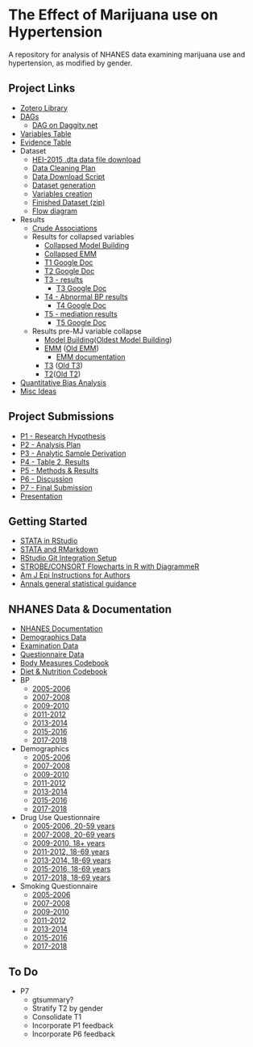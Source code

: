 # The Effect of Marijuana use on Hypertension
A repository for analysis of NHANES data examining marijuana use and hypertension, as modified by gender.

## Project Links

 * [Zotero Library](https://www.zotero.org/groups/4332547/cannabis_use__hypertension_-_epi_536)
 * [DAGs](https://matthew-hoctor.github.io/Marijuana-HTN---EPI536/DAG.html)
   * [DAG on Daggity.net](http://dagitty.net/dags.html?id=DHjoMb#)
 * [Variables Table](https://docs.google.com/spreadsheets/d/1i8GbTjo4PRI1TzPGiHzXwNliISFwh2TPdQciPLfy830/edit#gid=0)
 * [Evidence Table](https://docs.google.com/spreadsheets/d/1MW-EBosx-rXKfnaY8FiA3SFZlnukhjrW8eE3ZThKIq4/edit#gid=0)
 * Dataset
   * [HEI-2015 .dta data file download](https://github.com/matthew-hoctor/Marijuana-HTN---EPI536/blob/main/data/HEI2015R_00518.dta)
   * [Data Cleaning Plan](https://docs.google.com/document/d/13fL2GJl13hHvVIi2gTaqwxHL0G8jI0FdORji8mqZoAQ/edit)
   * [Data Download Script](https://matthew-hoctor.github.io/Marijuana-HTN---EPI536/Data_Download.html)
   * [Dataset generation](https://matthew-hoctor.github.io/Marijuana-HTN---EPI536/Dataset.html)
   * [Variables creation](https://matthew-hoctor.github.io/Marijuana-HTN---EPI536/Variables.html)
   * [Finished Dataset (zip)](https://github.com/matthew-hoctor/Marijuana-HTN---EPI536/blob/main/data/NHANES0518_new.zip)
   * [Flow diagram](https://matthew-hoctor.github.io/Marijuana-HTN---EPI536/Flow_Diagram.html)
 * Results
   * [Crude Associations](https://matthew-hoctor.github.io/Marijuana-HTN---EPI536/Crude_Associations.html)
   * Results for collapsed variables
     * [Collapsed Model Building](https://matthew-hoctor.github.io/Marijuana-HTN---EPI536/Model_Building3.html)
     * [Collapsed EMM](https://matthew-hoctor.github.io/Marijuana-HTN---EPI536/EMM3.html)
     * [T1 Google Doc](https://docs.google.com/spreadsheets/d/1qachHLkkIOsZv92kehfHVyvta0Tg15ls6GUvtMd__Iw/edit#gid=0)
     * [T2 Google Doc](https://docs.google.com/spreadsheets/d/1O_9TsVBso_mAB3THgbZRraextHt1HBt7pbSHuUPSgiE/edit#gid=0)
     * [T3 - results](https://matthew-hoctor.github.io/Marijuana-HTN---EPI536/T3.3.html)
       * [T3 Google Doc](https://docs.google.com/spreadsheets/d/1MDiq9c1CKQRdC6tUV2tvEv4XeGzIymzvjz4WgKzgpsU/edit#gid=0)
     * [T4 - Abnormal BP results](https://matthew-hoctor.github.io/Marijuana-HTN---EPI536/T3.3.html#Table_4)
       * [T4 Google Doc](https://docs.google.com/spreadsheets/d/1AEv2ATVCpksMUmvPwLgyb7eGsWLFZYr_w21qS371Y4w/edit#gid=0)
     * [T5 - mediation results](https://matthew-hoctor.github.io/Marijuana-HTN---EPI536/T3.3.html#T5)
       * [T5 Google Doc](https://docs.google.com/spreadsheets/d/15DcWdZUWDtsdMQhj8PP5bSNG9ljCmrVrraCh2L00KCs/edit#gid=0)
   * Results pre-MJ variable collapse
     * [Model Building](https://matthew-hoctor.github.io/Marijuana-HTN---EPI536/Model_Building2.html)([Oldest Model Building](https://matthew-hoctor.github.io/Marijuana-HTN---EPI536/Model_Building.html))
     * [EMM](https://matthew-hoctor.github.io/Marijuana-HTN---EPI536/EMM2.html) ([Old EMM](https://matthew-hoctor.github.io/Marijuana-HTN---EPI536/EMM.html))
       * [EMM documentation](https://docs.google.com/document/d/1hF95QjIRdBX1g2z73m-7kTxZCSeKgIOy/edit)
     * [T3](https://matthew-hoctor.github.io/Marijuana-HTN---EPI536/T3.2.html) ([Old T3](https://matthew-hoctor.github.io/Marijuana-HTN---EPI536/T3.html))
     * [T2](https://matthew-hoctor.github.io/Marijuana-HTN---EPI536/T3.2.html#Table_2)([Old T2](https://matthew-hoctor.github.io/Marijuana-HTN---EPI536/T3.html#Table_2))
 * [Quantitative Bias Analysis](https://matthew-hoctor.github.io/Marijuana-HTN---EPI536/Bias_Analysis.html)
 * [Misc Ideas](https://docs.google.com/document/d/1Hr3K0WxC9JroAhuhbhra0eRixK2QiuoAXQiLc44apAU/edit)
 
## Project Submissions

 * [P1 - Research Hypothesis](https://docs.google.com/document/d/1esZGLAKbPTJrz6zvrJ-1xNRxyqSH3nybW6i7Mtf3SCg/edit)
 * [P2 - Analysis Plan](https://docs.google.com/document/d/1nWiKf8g7Vi5TEQGirxIsV6bc-sPBX1ftXxgPAh7D3qI/edit)
 * [P3 - Analytic Sample Derivation](https://docs.google.com/document/d/1PQ5jV66IcMB9udq3kbU3LO_Ym2BZ7SkBW_SZbJ63FsA/edit)
 * [P4 - Table 2, Results](https://docs.google.com/document/d/1XvN0sFR522inA53X5tmEBP_nRz4AOFdj2_a_IyzGRaU/edit)
 * [P5 - Methods & Results](https://docs.google.com/document/d/1kr-8kXu_BuqDg0Il7N6E4KqTDYCf-K0ag2fXxEz8FSU/edit)
 * [P6 - Discussion](https://docs.google.com/document/d/1t_8FqfcYVIMI_mKpDdhFYoWq-HbAZvgTPWsuXJigQXM/edit)
 * [P7 - Final Submission](https://docs.google.com/document/d/16Id1WmQ1xGkvlNS1dLMB57OF30vrvZ6LOQz8-hWzIz0/edit)
 * [Presentation](https://docs.google.com/presentation/d/1ofooIh6jOQxYRPyilMMYJ0q4K6Fxo8uDV_RxSfU6D-k/edit#slide=id.p)

## Getting Started

 * [STATA in RStudio](https://bookdown.org/yihui/rmarkdown-cookbook/eng-stata.html)
 * [STATA and RMarkdown](https://www.ssc.wisc.edu/~hemken/Stataworkshops/Stata%20and%20R%20Markdown/StataMarkdown.html)
 * [RStudio Git Integration Setup](https://happygitwithr.com/rstudio-git-github.html)
 * [STROBE/CONSORT Flowcharts in R with DiagrammeR](https://dannyjnwong.github.io/STROBE-CONSORT-Diagrams-in-R/)
 * [Am J Epi Instructions for Authors](https://academic.oup.com/aje/pages/Instructions_To_Authors)
 * [Annals general statistical guidance](https://www.acpjournals.org/journal/aim/authors/statistical-guidance#missing-data)

## NHANES Data & Documentation

 * [NHANES Documentation](https://wwwn.cdc.gov/nchs/nhanes/ContinuousNhanes/Default.aspx?BeginYear=2007)
 * [Demographics Data](https://wwwn.cdc.gov/nchs/nhanes/search/datapage.aspx?Component=Demographics&CycleBeginYear=2007)
 * [Examination Data](https://wwwn.cdc.gov/nchs/nhanes/search/datapage.aspx?Component=Examination&CycleBeginYear=2007)
 * [Questionnaire Data](https://wwwn.cdc.gov/nchs/nhanes/search/datapage.aspx?Component=Questionnaire&CycleBeginYear=2007)
 * [Body Measures Codebook](https://wwwn.cdc.gov/Nchs/Nhanes/2007-2008/BMX_E.htm)
 * [Diet & Nutrition Codebook](https://wwwn.cdc.gov/Nchs/Nhanes/2007-2008/DBQ_E.htm)
 * BP
   * [2005-2006](https://wwwn.cdc.gov/Nchs/Nhanes/2005-2006/BPX_D.htm)
   * [2007-2008](https://wwwn.cdc.gov/Nchs/Nhanes/2007-2008/BPX_E.htm)
   * [2009-2010](https://wwwn.cdc.gov/Nchs/Nhanes/2009-2010/BPX_F.htm)
   * [2011-2012](https://wwwn.cdc.gov/Nchs/Nhanes/2011-2012/BPX_G.htm)
   * [2013-2014](https://wwwn.cdc.gov/Nchs/Nhanes/2013-2014/BPX_H.htm)
   * [2015-2016](https://wwwn.cdc.gov/Nchs/Nhanes/2015-2016/BPX_I.htm)
   * [2017-2018](https://wwwn.cdc.gov/Nchs/Nhanes/2017-2018/BPX_J.htm)
 * Demographics
   * [2005-2006](https://wwwn.cdc.gov/Nchs/Nhanes/2005-2006/DEMO_D.htm)
   * [2007-2008](https://wwwn.cdc.gov/Nchs/Nhanes/2007-2008/DEMO_E.htm)
   * [2009-2010](https://wwwn.cdc.gov/Nchs/Nhanes/2009-2010/DEMO_F.htm)
   * [2011-2012](https://wwwn.cdc.gov/Nchs/Nhanes/2011-2012/DEMO_G.htm)
   * [2013-2014](https://wwwn.cdc.gov/Nchs/Nhanes/2013-2014/DEMO_H.htm)
   * [2015-2016](https://wwwn.cdc.gov/Nchs/Nhanes/2015-2016/DEMO_I.htm)
   * [2017-2018](https://wwwn.cdc.gov/Nchs/Nhanes/2017-2018/DEMO_J.htm)
 * Drug Use Questionnaire
   * [2005-2006, 20-59 years](https://wwwn.cdc.gov/Nchs/Nhanes/2005-2006/DUQ_D.htm)
   * [2007-2008, 20-69 years](https://wwwn.cdc.gov/Nchs/Nhanes/2007-2008/DUQ_E.htm)
   * [2009-2010, 18+ years](https://wwwn.cdc.gov/Nchs/Nhanes/2009-2010/DUQ_F.htm)
   * [2011-2012, 18-69 years](https://wwwn.cdc.gov/Nchs/Nhanes/2011-2012/DUQ_G.htm)
   * [2013-2014, 18-69 years](https://wwwn.cdc.gov/Nchs/Nhanes/2013-2014/DUQ_H.htm)
   * [2015-2016, 18-69 years](https://wwwn.cdc.gov/Nchs/Nhanes/2015-2016/DUQ_I.htm)
   * [2017-2018, 18-69 years](https://wwwn.cdc.gov/Nchs/Nhanes/2017-2018/DUQ_J.htm)
 * Smoking Questionnaire
   * [2005-2006](https://wwwn.cdc.gov/Nchs/Nhanes/2005-2006/SMQ_D.htm)
   * [2007-2008](https://wwwn.cdc.gov/Nchs/Nhanes/2007-2008/SMQ_E.htm)
   * [2009-2010](https://wwwn.cdc.gov/Nchs/Nhanes/2009-2010/SMQ_F.htm)
   * [2011-2012](https://wwwn.cdc.gov/Nchs/Nhanes/2011-2012/SMQ_G.htm)
   * [2013-2014](https://wwwn.cdc.gov/Nchs/Nhanes/2013-2014/SMQ_H.htm)
   * [2015-2016](https://wwwn.cdc.gov/Nchs/Nhanes/2015-2016/SMQ_I.htm)
   * [2017-2018](https://wwwn.cdc.gov/Nchs/Nhanes/2017-2018/SMQ_J.htm)

## To Do

 * P7
   * gtsummary?
   * Stratify T2 by gender
   * Consolidate T1
   * Incorporate P1 feedback
   * Incorporate P6 feedback
